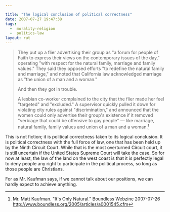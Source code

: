 ```yaml
---

title: "The logical conclusion of political correctness"
date: 2007-07-27 19:47:38
tags:
  -  morality-religion
  -  politics-law
layout: rut
---
```


<blockquote markdown="1">They put up a flier advertising their group as "a forum for people of Faith to express their views on the contemporary issues of the day," operating "with respect for the natural family, marriage and family values." They said they opposed efforts "to redefine the natural family and marriage," and noted that California law acknowledged marriage as "the union of a man and a woman."

And then they got in trouble.

A lesbian co-worker complained to the city that the flier made her feel "targeted" and "excluded." A supervisor quickly pulled it down for violating city rules against "discrimination," and announced that the women could only advertise their group's existence if it removed "verbiage that could be offensive to gay people" — like marriage, natural family, family values and union of a man and a woman.[^pc07271]</blockquote>

This is not fiction; it is political correctness taken to its logical conclusion.  It is political correctness with the full force of law, one that has been held up by the Ninth Circuit Court.  While that is the most overturned Circuit court, it is still uncertain if the United States Supreme Court will take the case.  So for now at least, the law of the land on the west coast is that it is perfectly legal to deny people any right to participate in the political process, so long as those people are Christians. 

For as Mr. Kaufman says, if we cannot talk about our positions, we can hardly expect to achieve anything. 

[^pc07271]: Mr. Matt Kaufman.  "It's Only Natural."  Boundless Webzine 2007-07-26 <http://www.boundless.org/2005/articles/a0001545.cfm>

